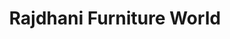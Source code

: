 ---
title: "Rajdhani Furniture World"
url: /aurangabad/rajdhani-furniture-world-dr-bhapkar-marg/
shop: furniture
---